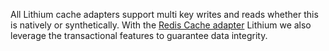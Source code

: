 All Lithium cache adapters support multi key writes and reads whether this
is natively or synthetically. With the [Redis Cache adapter](/docs/lithium/storage/cache/adapter/Redis) Lithium we also
leverage the transactional features to guarantee data integrity.

